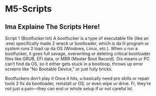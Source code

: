 # M5-Scripts

## Ima Explaine The Scripts Here!

Script 1 (Bootfucker.txt)
A bootfucker is a type of executable file (like an .exe) specifically made 2 wreck ur bootloader, which is da lil program ur system runs 2 load up da OS (Windows, Linux, etc.). When u run a bootfucker, it goes full savage, overwriting or deleting critical bootloader files like GRUB, EFI data, or MBR (Master Boot Record). Dis means ur PC can’t find da OS, so it either gets stuck in a bootloop, throws up error screens like “No Bootable Device,” or just fully bricks.

Bootfuckers don’t play it Once it hits, u basically need pro skills or repair tools 2 fix da bootloader, reinstall ur OS, or even wipe ur drive. Fr, they’re not just a pain—they can end ur whole setup if ur not careful lol.
